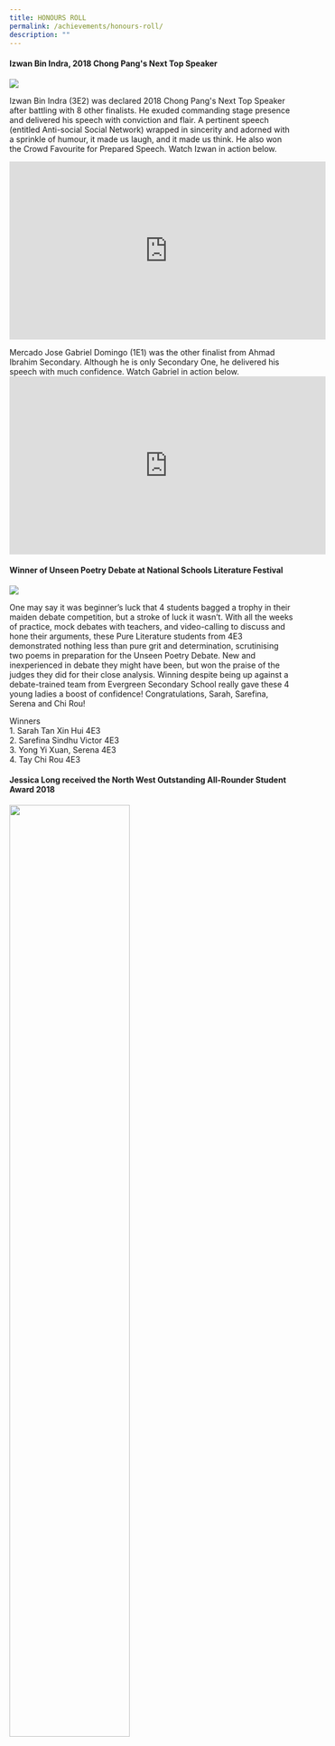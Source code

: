 ```yaml
---
title: HONOURS ROLL
permalink: /achievements/honours-roll/
description: ""
---
```

<h4><strong>Izwan Bin Indra, 2018&nbsp;Chong Pang's Next Top Speaker</strong></h4>
<img src="/images/Izwan%20Bin%20Indra_website.jpg">
<p>Izwan Bin Indra (3E2) was declared 2018 Chong Pang's Next Top Speaker after battling with 8 other finalists. He exuded commanding stage presence and delivered his speech with conviction and flair. A pertinent speech (entitled Anti-social Social Network) wrapped in sincerity and adorned with a sprinkle of humour, it made us laugh, and it made us think. He also won the Crowd Favourite for Prepared Speech. Watch Izwan in action below.<br /></p>
<div><iframe src="https://www.youtube.com/embed/dNcGpoXLMJ0" width="560" height="315" frameborder="0" allowfullscreen="allowfullscreen" data-mce-fragment="1"></iframe></div>
<p>Mercado Jose Gabriel Domingo (1E1) was the other finalist from Ahmad Ibrahim Secondary. Although he is only Secondary One, he delivered his speech with much confidence. Watch Gabriel in action below. <br /><iframe src="https://www.youtube.com/embed/ayH2sCUvMqY" width="560" height="315" frameborder="0" allowfullscreen="allowfullscreen" data-mce-fragment="1"></iframe></p>
<h4><strong>Winner of Unseen Poetry Debate at National Schools Literature Festival</strong></h4>
<img src="/images/Winner-of-Unseen-Poetry-Debate-at-National-Schools-Literature-Festival.jpg">
<p>One may say it was beginner&rsquo;s luck that 4 students bagged a trophy in their maiden debate competition, but a stroke of luck it wasn&rsquo;t. With all the weeks of practice, mock debates with teachers, and video-calling to discuss and hone their arguments, these Pure Literature students from 4E3 demonstrated nothing less than pure grit and determination, scrutinising two poems in preparation for the Unseen Poetry Debate. New and inexperienced in debate they might have been, but won the praise of the judges they did for their close analysis. Winning despite being up against a debate-trained team from Evergreen Secondary School really gave these 4 young ladies a boost of confidence! Congratulations, Sarah, Sarefina, Serena and Chi Rou!</p>
<p>Winners<br />1. Sarah Tan Xin Hui 4E3<br />2. Sarefina Sindhu Victor 4E3<br />3. Yong Yi Xuan, Serena 4E3<br />4. Tay Chi Rou 4E3</p>
<h4><strong>Jessica Long received the North West Outstanding All-Rounder Student Award 2018</strong></h4>
<img style="width: 65%;" src="/images/Jessica-Long.jpg" />
<p>Jessica Long of 4E4 (2018) received the North West Outstanding All-Rounder Student Award 2018 in recognition of her achievements in the following domains:</p>
<ul>
<li>Academic</li>
<li>Leadership</li>
<li>Co-curriculum</li>
<li>Community Service&nbsp;</li>
<li>Her volunteerism and involvement in caring for the environment.</li>
</ul>
<p>Congratulations, Jessica! You are an inspiration to all of us!</p>
<h4><strong>The Queen's Commonwealth Essay Competition 2017</strong></h4>
<p>The Queen&rsquo;s Commonwealth Essay Competition is the world&rsquo;s oldest schools&rsquo; international writing competition, managed by The Royal Commonwealth Society since 1883. Every year, it offers all Commonwealth youth aged 18 and under the opportunity to express their hopes for the future, opinions of the present, and thoughts on the past through the written word. The competition is used by individuals and teachers to build confidence, develop writing skills, support creativity and encourage critical thinking, using literacy to empower young people to become global citizens.<br />This year&rsquo;s theme invited young people to reflect on the topic of &lsquo;A Commonwealth for Peace&rsquo;. Over 12,300 young people from across the Commonwealth entered the Competition.<br />Among the 18 entries from Ahmad Ibrahim Secondary School, the following three students achieved commendable results:</p>
<p style="text-align: center;"><strong>Gold Award:</strong>&nbsp;Allyn Tay Shi Yi (2E4)<br /><strong>Silver Award:</strong>&nbsp;Leong Wai Yip Winston (1E3)<br /><strong>Bronze Award:</strong>&nbsp;Chloe Kaitlyn Leung Hui En (2E2)</p>
<h4><strong>31st YMCA Plain English Speaking Awards (PESA)</strong></h4>
<img style="width: 75%;" src="/images/PESA%20Logo.png" />
<p>This year, total of four students from the Public Speaking Programme represented the school to take part in the&nbsp;<strong><em>31st Plain English Speaking Awards (PESA)</em></strong>, an annual public-speaking competition organised by the YMCA.&nbsp;<br />Lau Jiaxi (1E2) and Loke Xin Yue (2N1) participated in the Lower Secondary category, while Chan Jun Da Edward (3E4) and Nawal bte Muhammad Mustafah (3E4) took part in the Upper Secondary category.</p>
<h4><strong>International Competitions and Assessments for Schools (ICAS) English Competition</strong></h4>
<p><strong><u>2017<br /></u></strong>62 students from Secondary One and Secondary Two took part in the 2017 ICAS English assessment organised by the University of New South Wales. In this international assessment, students are assessed in their reading and language skills, where they are required to locate, identify, interpret, infer and synthesise information in and about texts.</p>
<p>This year, the school achieved a total of 5 Distinction, 22 Credit and 5 Merit awards.</p>
<p><strong>Distinction</strong></p>
<table>
<tbody>
<tr>
<td>1E1 Hulda Grace Teo</td>
<td>2E3 Beer-Sheba Tan</td>
</tr>
<tr>
<td>1E4 Alysia Nadia Binte Mohamed Satria</td>
<td>2E4 Chaves John Benryk Barnedo</td>
</tr>
<tr>
<td>1E4 Lim Yue Long, Xavier</td>
</tr>
</tbody>
</table>
<p><strong>Credit</strong></p>
<table>
<tbody>
<tr>
<td>1E1 Muhammad Mujahid Bin Nazaruddin</td>
<td>1E4 Hiap Xin Yi Darleene</td>
</tr>
<tr>
<td>1E2 Tan Qing Wen</td>
<td>1E4 Lee Yong Wei</td>
</tr>
<tr>
<td>1E2 Ammar Fariheen Bin Shaffiq</td>
<td>1E4 Lucas Tan Jia Le</td>
</tr>
<tr>
<td>1E2 Angel Oh Shi Qi</td>
<td>1E4 Shanice Tan Hui</td>
</tr>
<tr>
<td>1E2 Chong Kar Yan</td>
<td>2E2 Erni Faizah Bte Iskandar</td>
</tr>
<tr>
<td>1E2 Heng Jin Long</td>
<td>2E2 John Kenneth Layba Agpaoa</td>
</tr>
<tr>
<td>1E2 Isabel Hah Rui En</td>
<td>2E2 Nicole Kayle Penaanda Dacumos</td>
</tr>
<tr>
<td>1E2 Muhammad Ilhan Bin Emran</td>
<td>2E3 John Rajan Kenisha Janet</td>
</tr>
<tr>
<td>1E2 Sammi Wong Zi He</td>
<td>2E3 Ernest Ng Ming Yi</td>
</tr>
<tr>
<td>1E2 Seah Ka Min</td>
<td>2E4 Nyimas Fasya 'Ayuni Bte K M H&nbsp;</td>
</tr>
<tr>
<td>1E3 Beh Long Jek Lucius</td>
<td>2N1 Nyla Chempaka Dewi Bte I</td>
</tr>
</tbody>
</table>
<p><strong>Merit</strong></p>
<table>
<tbody>
<tr>
<td>1E2 Chua Chong Yee Keith</td>
<td>2E4 Nova Litty Augustine</td>
</tr>
<tr>
<td>1E3 Leong Wai Yip Winston</td>
<td>2N2 Ariel Kwa Jie Yun</td>
</tr>
<tr>
<td>1E4 Puar Chin Yi, Theseus</td>
</tr>
</tbody>
</table>
<p><strong><u>2016<br /></u></strong>The International Competitions and Assessments for Schools (ICAS) assesses and measures how students fare on an international scale, involving over two million students from over 20 countries each year. In 2016, 35 Secondary One students were selected to participate in the ICAS English Competition, of which 14 received Certificates of Credit and Merit. Mave Ong (1E2) was awarded the Certificate of Distinction, which recognises participants who scored the top 11% of their cohort.</p>
<table>
<tbody>
<tr>
<td colspan="2" width="601">
<p><strong>ICAS English Competition Awardees</strong></p>
</td>
</tr>
<tr>
<td colspan="2" width="601">
<p><strong>Distinction</strong></p>
</td>
</tr>
<tr>
<td colspan="2" width="601">
<p>Mave Ong Qing Xuan(1E2)</p>
</td>
</tr>
<tr>
<td colspan="2" width="601">
<p><strong>Credit</strong></p>
</td>
</tr>
<tr>
<td width="301">
<p>Austin Q. Hilario (1E1)</p>
</td>
<td width="301">
<p>Deen Latoza Ferozdeen (1E1)</p>
</td>
</tr>
<tr>
<td width="301">
<p>Wong Wai Yi (1E1)</p>
</td>
<td width="301">
<p>Erni Faizah Bte Iskandar (1E2)</p>
</td>
</tr>
<tr>
<td width="301">
<p>Nicole Kayle Penaanda Dacumos (1E2)</p>
</td>
<td width="301">
<p>Chaves John Benryk Barnedo (1E4)</p>
</td>
</tr>
<tr>
<td width="301">
<p>Jessie Phay Jie Xin (1E4)</p>
</td>
<td width="301">
<p>Nova Litty Augustine (1E4)</p>
</td>
</tr>
<tr>
<td width="301">
<p>Zuryn Aisyah Bte Zainudin (1E4)</p>
</td>
<td width="301">
<p>Ariel Kwa Jie Yun (1E2)</p>
</td>
</tr>
<tr>
<td colspan="2" width="601">
<p><strong>Merit</strong></p>
</td>
</tr>
<tr>
<td width="301">
<p>John Kenneth Layba Agpaoa (1E2)</p>
</td>
<td width="301">
<p>Beer-Sheba Tan (1E3)</p>
</td>
</tr>
<tr>
<td width="301">
<p>Ernest Ng Ming Yi (1E3)</p>
</td>
<td width="301">
<p>Amanndave Singh Bessi (1N2)</p>
</td>
</tr>
</tbody>
</table>
<h4><strong>N.E.mation 11</strong></h4>
<p>This year, AI students from a variety of CCAs joined the Nemation! 11 media competition and emerged as third position in the finals. Our team [Blank Space] created the video clip named the &ldquo;Our Five Pillars of Defence&rdquo; and were featured in various media such as the Newpaper and the Pioneer magazine. It was an exciting learning journey for us !</p>
<iframe src="https://docs.google.com/presentation/d/e/2PACX-1vQrcM9CRh9W1ptXhd77dpCUEO3WowrJQQs-Pofmn1kEeDX49U6WOimR18WC1sEqdElE5wtJZy9ysbJz/embed?start=false&loop=false&delayms=5000" frameborder="0" width="960" height="569" allowfullscreen="true" ></iframe>
<h4><strong>AI Students performed during Singapore Youth Festival</strong></h4>
<iframe src="https://docs.google.com/presentation/d/e/2PACX-1vSetpnwxQ_N31_SuThxrS0w1e9KjLBHO9OvbWDGuRKPtmdkQShVUu5_cFpSGLZTSPV-j52bSd3Dki0b/embed?start=false&loop=false&delayms=5000" frameborder="0" width="960" height="569" allowfullscreen="true"></iframe>
<p>Nur Amirah Bte Rohaizad, Izzarilhan B Selamat, Sarefina Sindhu Victor, Kalaivani D/O Regupathy, and Natasha Eliza Tan Hui Ling performed their arrangement of &ldquo;Happy&rdquo; (William Pharrell) at Causeway Point on 9 July. These Secondary 1 &ndash; 3 AI students met through the Youth Arts Incubation Programme (supported by the Business Times Budding Artists Fund), having been talent-identified through their General Music Programme in school.</p>
<p><strong>We&rsquo;re very proud of these musically talented students, and look forward to hearing more from them in the future!</strong></p>
<h4><strong>Congratulations to Tiffany Ang Li Shan!</strong></h4>
<img src="/images/slide.jpg">
<iframe src="https://docs.google.com/presentation/d/e/2PACX-1vQrXNONmkhgxad2n7bbJLWAyRGOcWJz24l9EfYOzsj16DxI6u6tDS1bwpjmW4CqhHmH_lM_T5oWZKwE/embed?start=false&loop=false&delayms=5000" frameborder="0" width="960" height="569" allowfullscreen="true"></iframe>
<h4><strong>AISS's EMP &amp; MPC Students Featured in Singapore Rhapsodies at the National Gallery Singapore</strong></h4>
<p>On 29th January 2016, our students from the pioneer batches of the Enhanced Music Programme and Music Preparatory Course performed at the launch event for Singapore Rhapsodies, a concert series at the National Gallery Singapore that seeks to preserve and celebrate Singapore&rsquo;s rich music heritage.&nbsp;</p>
<p>Adelyn Koh (Sec 3), Koh Ming Yang (Sec 1) and Jessie Phay (Sec 1) performed on the iconic red Steinway piano at the National Gallery&rsquo;s Singapore Courtyard. Adelyn, who performed her original composition titled &ldquo;Friendship&rdquo;, was interviewed by The Straits Times. She said that it was great to be able to perform on the red Steinway piano, and it sounded much grander than the pianos she rehearsed on.</p>
<p>Click here for more<br /><a href="http://www.straitstimes.com/lifestyle/arts/sing50-steinway-at-national-gallery"><strong>Sing50 steinway at national gallery</strong></a></p>
<img style="width: 65%;" src="/images/DSC_2047.jpg" /><br>
<img style="width: 65%;" src="/images/DSC_2054.jpg" />
<h4><strong>SYF Art Exhibition 2014</strong></h4>
<p>Congratulations to Alecia Chua Qin Ying and An Si Tong of Secondary 5N2 whose works were shortlisted and featured at this year&rsquo;s Singapore Youth Festival Art Exhibition 2014, which were held at Lasalle College of the Arts. Their works went through two rounds of judging before it made it to the exhibition. Another student, ex AI Muhammad Khairi , whose work from 2 years ago was shortlisted, received the Certificate of Participation.</p>
<p>Alecia Chua Qin Ying and An Si Tong both received the Certificate of Recognition (Special Mention) and Certificate of Recognition in Category B respectively at the Singapore Youth Festival Exhibition 2014.</p>
<p>Their mentor, Art Teacher Ms Nur Syahira is very proud of them. As this is the year that they have to juggle the challenges of schoolwork in order to do well in their national exams, they not only displayed a powerful mastery of graphite on paper, they have exemplified the AI values of resilience, responsibility and excellence.</p>
<img style="width: 65%;" src="/images/alecia.png" />
<p>Alecia's work entitled "Chance" deals with the subject of love. She says "Love is a game of chance... sometimes you win, sometimes you lose. Sometimes you soar, sometimes you crash." Her work is also mentioned on MOE's Facebook page. <a href="https://www.facebook.com/moesingapore/photos/a.10150100883752004.314002.6788957003/10153039970422004/?type=1&theater">Read more...</a></p>
<img style="width: 65%;" src="/images/sitong.png" />
<p> Si Tong investigates her life and identity - observing, analyzing, evaluating her experiences and thoughts.</p>
<h4><strong>Human Values Drama Festival 2014</strong></h4>
<p><strong>Text from The Straits Times 5th August 2014</strong></p>
<p>&ldquo;Ahmad Ibrahim Secondary School student Phua Jia Heng,15, bagged the Best Actor award for his convincing portrayal of an autistic boy at the final of the Human Values Drama Festival at the Republic Polytechnic yesterday. More than 500 students from 26 schools took part in this year&rsquo;s festival which aims to promote good values through theatre performances. &ldquo;</p>
<p>&ldquo;Ahmad Ibrahim is especially proud of Phua Jia Heng as he embodies the spirit of resilience and the value of diligence by managing his time and the dual challenges of rehearsal and his preliminary exams well. Kudos to Ji Heng! We are very proud of him.&rdquo; Jocelyn Liao, Teacher-in-Charge of ODDS</p>
<h4><strong>All Singapore Secondary Mathematics Competition for Normal Course Students 2013</strong></h4>
<h4><strong>We wish to congratulate the following students of AISS:</strong></h4>
<p>Jasper Tay Hao Wei of 2N1 for winning the individual prize for the Lower Secondary Normal Academic category of the "All Singapore Secondary Mathematics Competition for Normal Course Students 2013" with 20th position out of a total of 177 participants in his category.</p>
<h4><strong>N.E.mation 7</strong></h4>
<p>AISS has emerged as the Champion of the competition N.E.mation 7,</p>
<p>We would like to thank and congratulate the team, consisting of Frances, Marcus Yeo, Xin Hui and Kar Yan all from Secondary 3.<br />Also not forgetting the teachers in charge; Ms Carine Liauw, Mdm Irene Yong, Mrs Silia Goh and Mr Fauzi as well as the students' parents who have been supporting them all this time!</p>
<p>We would like to thank all who voted for our team 'We want to go to USA' and making their dream come true, we truely appreciate all the help!</p>
<p>Below are the links for the publications that the students were featured in:</p>
<ul>
<li><a href="http://news.asiaone.com/News/Latest%2BNews/Singapore/Story/A1Story20130215-402400.html" target="_blank" rel="noopener">AsiaOne (republished from Straits Times online)</a></li>
<li><a href="https://www.mindef.gov.sg/imindef/resourcelibrary/cyberpioneer/topics/articles/news/2013/feb/15feb13_news2.html#.WJwsVBJ97IG" target="_blank" rel="noopener">cyberPioneer (MINDEF's own news team)</a></li>
</ul>
